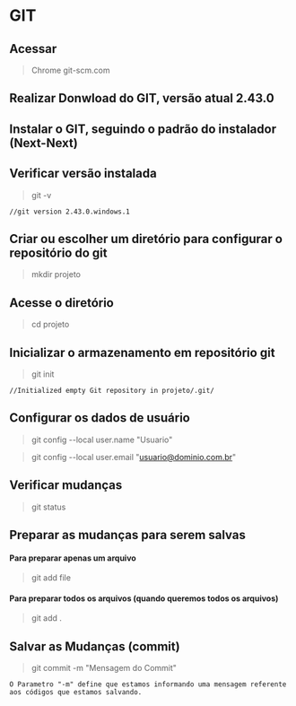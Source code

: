 # GIT

## Acessar 
>Chrome git-scm.com

## Realizar Donwload do GIT, versão atual 2.43.0

## Instalar o GIT, seguindo o padrão do instalador (Next-Next)

## Verificar versão instalada
> git -v  
>
    //git version 2.43.0.windows.1

## Criar ou escolher um diretório para configurar o repositório do git
> mkdir projeto

## Acesse o diretório
> cd projeto

## Inicializar o armazenamento em repositório git
> git init
> 
    //Initialized empty Git repository in projeto/.git/

## Configurar os dados de usuário
> git config --local user.name "Usuario"

> git config --local user.email "usuario@dominio.com.br"


## Verificar mudanças
> git status

## Preparar as mudanças para serem salvas

#### Para preparar apenas um arquivo
> git add file
#### Para preparar todos os arquivos (quando queremos todos os arquivos)
> git add .


## Salvar as Mudanças (commit)
> git commit -m "Mensagem do Commit"
>
    O Parametro "-m" define que estamos informando uma mensagem referente aos códigos que estamos salvando.